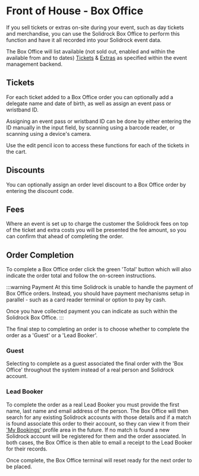 # Front of House - Box Office

If you sell tickets or extras on-site during your event, such as day tickets and merchandise, you can use the Solidrock Box Office to perform this function and have it all recorded into your Solidrock event data.

The Box Office will list available (not sold out, enabled and within the available from and to dates) [Tickets](/guide/tickets/ticket-options) & [Extras](/guide/extras) as specified within the event management backend.

## Tickets

For each ticket added to a Box Office order you can optionally add a delegate name and date of birth, as well as assign an event pass or wristband ID.

Assigning an event pass or wristband ID can be done by either entering the ID manually in the input field, by scanning using a barcode reader, or scanning using a device's camera.

Use the edit pencil icon to access these functions for each of the tickets in the cart.

## Discounts

You can optionally assign an order level discount to a Box Office order by entering the discount code.

## Fees

Where an event is set up to charge the customer the Solidrock fees on top of the ticket and extra costs you will be presented the fee amount, so you can confirm that ahead of completing the order.

## Order Completion

To complete a Box Office order click the green 'Total' button which will also indicate the order total and follow the on-screen instructions.

:::warning Payment
At this time Solidrock is unable to handle the payment of Box Office orders. Instead, you should have payment mechanisms setup in parallel - such as a card reader terminal or option to pay by cash.

Once you have collected payment you can indicate as such within the Solidrock Box Office.
:::

The final step to completing an order is to choose whether to complete the order as a 'Guest' or a 'Lead Booker'.

### Guest

Selecting to complete as a guest associated the final order with the 'Box Office' throughout the system instead of a real person and Solidrock account.

### Lead Booker

To complete the order as a real Lead Booker you must provide the first name, last name and email address of the person. The Box Office will then search for any existing Solidrock accounts with those details and if a match is found associate this order to their account, so they can view it from their ['My Bookings'](https://events.solidrock.io/admin/profile/my-bookings) profile area in the future. If no match is found a new Solidrock account will be registered for them and the order associated. In both cases, the Box Office is then able to email a receipt to the Lead Booker for their records.

Once complete, the Box Office terminal will reset ready for the next order to be placed.
